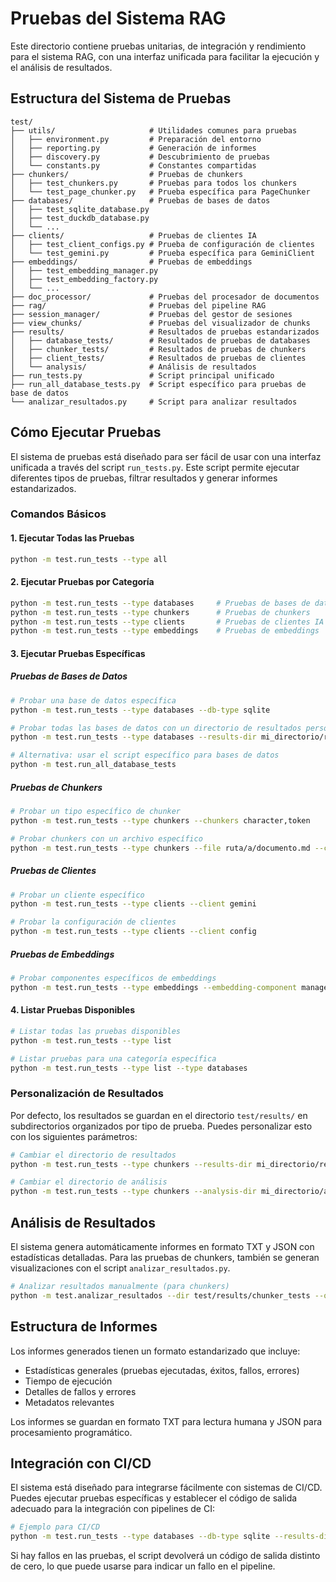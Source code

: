 # Pruebas del Sistema RAG

Este directorio contiene pruebas unitarias, de integración y rendimiento para el sistema RAG, con una interfaz unificada para facilitar la ejecución y el análisis de resultados.

## Estructura del Sistema de Pruebas

```
test/
├── utils/                     # Utilidades comunes para pruebas
│   ├── environment.py         # Preparación del entorno
│   ├── reporting.py           # Generación de informes
│   ├── discovery.py           # Descubrimiento de pruebas
│   └── constants.py           # Constantes compartidas
├── chunkers/                  # Pruebas de chunkers
│   ├── test_chunkers.py       # Pruebas para todos los chunkers
│   └── test_page_chunker.py   # Prueba específica para PageChunker
├── databases/                 # Pruebas de bases de datos
│   ├── test_sqlite_database.py
│   ├── test_duckdb_database.py
│   └── ...
├── clients/                   # Pruebas de clientes IA
│   ├── test_client_configs.py # Prueba de configuración de clientes
│   └── test_gemini.py         # Prueba específica para GeminiClient
├── embeddings/                # Pruebas de embeddings
│   ├── test_embedding_manager.py
│   ├── test_embedding_factory.py
│   └── ...
├── doc_processor/             # Pruebas del procesador de documentos
├── rag/                       # Pruebas del pipeline RAG
├── session_manager/           # Pruebas del gestor de sesiones
├── view_chunks/               # Pruebas del visualizador de chunks
├── results/                   # Resultados de pruebas estandarizados
│   ├── database_tests/        # Resultados de pruebas de databases
│   ├── chunker_tests/         # Resultados de pruebas de chunkers
│   ├── client_tests/          # Resultados de pruebas de clientes
│   └── analysis/              # Análisis de resultados
├── run_tests.py               # Script principal unificado
├── run_all_database_tests.py  # Script específico para pruebas de base de datos
└── analizar_resultados.py     # Script para analizar resultados
```

## Cómo Ejecutar Pruebas

El sistema de pruebas está diseñado para ser fácil de usar con una interfaz unificada a través del script `run_tests.py`. Este script permite ejecutar diferentes tipos de pruebas, filtrar resultados y generar informes estandarizados.

### Comandos Básicos

#### 1. Ejecutar Todas las Pruebas

```bash
python -m test.run_tests --type all
```

#### 2. Ejecutar Pruebas por Categoría

```bash
python -m test.run_tests --type databases     # Pruebas de bases de datos
python -m test.run_tests --type chunkers      # Pruebas de chunkers
python -m test.run_tests --type clients       # Pruebas de clientes IA
python -m test.run_tests --type embeddings    # Pruebas de embeddings
```

#### 3. Ejecutar Pruebas Específicas

##### Pruebas de Bases de Datos

```bash
# Probar una base de datos específica
python -m test.run_tests --type databases --db-type sqlite

# Probar todas las bases de datos con un directorio de resultados personalizado
python -m test.run_tests --type databases --results-dir mi_directorio/resultados

# Alternativa: usar el script específico para bases de datos
python -m test.run_all_database_tests
```

##### Pruebas de Chunkers

```bash
# Probar un tipo específico de chunker
python -m test.run_tests --type chunkers --chunkers character,token

# Probar chunkers con un archivo específico
python -m test.run_tests --type chunkers --file ruta/a/documento.md --chunkers context
```

##### Pruebas de Clientes

```bash
# Probar un cliente específico
python -m test.run_tests --type clients --client gemini

# Probar la configuración de clientes
python -m test.run_tests --type clients --client config
```

##### Pruebas de Embeddings

```bash
# Probar componentes específicos de embeddings
python -m test.run_tests --type embeddings --embedding-component manager
```

#### 4. Listar Pruebas Disponibles

```bash
# Listar todas las pruebas disponibles
python -m test.run_tests --type list

# Listar pruebas para una categoría específica
python -m test.run_tests --type list --type databases
```

### Personalización de Resultados

Por defecto, los resultados se guardan en el directorio `test/results/` en subdirectorios organizados por tipo de prueba. Puedes personalizar esto con los siguientes parámetros:

```bash
# Cambiar el directorio de resultados
python -m test.run_tests --type chunkers --results-dir mi_directorio/resultados

# Cambiar el directorio de análisis
python -m test.run_tests --type chunkers --analysis-dir mi_directorio/analisis
```

## Análisis de Resultados

El sistema genera automáticamente informes en formato TXT y JSON con estadísticas detalladas. Para las pruebas de chunkers, también se generan visualizaciones con el script `analizar_resultados.py`.

```bash
# Analizar resultados manualmente (para chunkers)
python -m test.analizar_resultados --dir test/results/chunker_tests --out test/results/analysis
```

## Estructura de Informes

Los informes generados tienen un formato estandarizado que incluye:

- Estadísticas generales (pruebas ejecutadas, éxitos, fallos, errores)
- Tiempo de ejecución
- Detalles de fallos y errores
- Metadatos relevantes

Los informes se guardan en formato TXT para lectura humana y JSON para procesamiento programático.

## Integración con CI/CD

El sistema está diseñado para integrarse fácilmente con sistemas de CI/CD. Puedes ejecutar pruebas específicas y establecer el código de salida adecuado para la integración con pipelines de CI:

```bash
# Ejemplo para CI/CD
python -m test.run_tests --type databases --db-type sqlite --results-dir $CI_RESULTS_DIR
```

Si hay fallos en las pruebas, el script devolverá un código de salida distinto de cero, lo que puede usarse para indicar un fallo en el pipeline. 